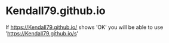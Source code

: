 # Kendall79.github.io
If https://Kendall79.github.io/ shows 'OK' you will be able to use 'https://Kendall79.github.io/s'
